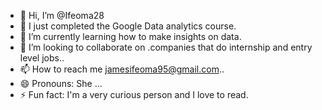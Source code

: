 - 👋 Hi, I’m @Ifeoma28
- 👀 I just completed the Google Data analytics course.
- 🌱 I’m currently learning how to make insights on data.
- 💞️ I’m looking to collaborate on .companies that do internship and entry level jobs..
- 📫 How to reach me jamesifeoma95@gmail.com..
- 😄 Pronouns: She ...
- ⚡ Fun fact: I'm a very curious person and I love to read.

<!---
Ifeoma28/Ifeoma28 is a ✨ special ✨ repository because its `README.md` (this file) appears on your GitHub profile.
You can click the Preview link to take a look at your changes.
--->
